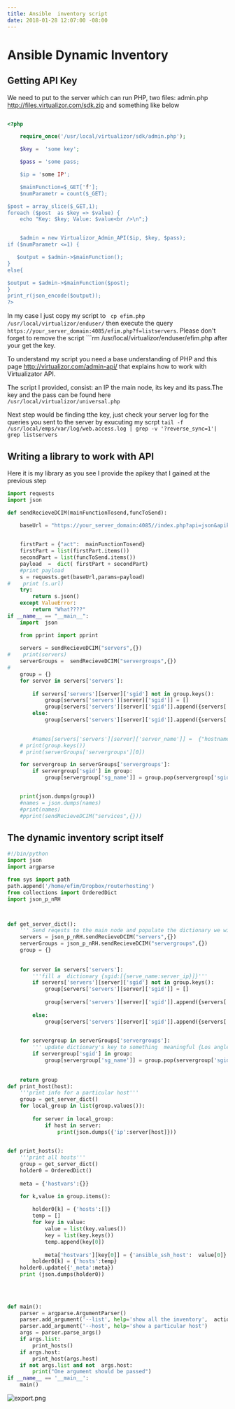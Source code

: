 ```yaml
---
title: Ansible  inventory script
date: 2018-01-28 12:07:00 -08:00
---
```




# Ansible Dynamic Inventory
## Getting API Key

We need to put to the server which can run PHP, two files: admin.php http://files.virtualizor.com/sdk.zip and  something like below

```php

<?php

    require_once('/usr/local/virtualizor/sdk/admin.php');

    $key =  'some key';

    $pass = 'some pass;

    $ip = 'some IP';

    $mainFunction=$_GET['f'];
    $numParametr = count($_GET);

$post = array_slice($_GET,1);
foreach ($post  as $key => $value) {
    echo "Key: $key; Value: $value<br />\n";}


    $admin = new Virtualizor_Admin_API($ip, $key, $pass);
if ($numParametr <=1) {

   $output = $admin->$mainFunction(); 
}
else{ 

$output = $admin->$mainFunction($post);
}
print_r(json_encode($output));
?>  

```
In  my  case I just copy my script to ``` cp efim.php /usr/local/virtualizor/enduser/``` then execute the query ``` https://your_server_domain:4085/efim.php?f=listservers```. Please don't forget to remove the script ```rm /usr/local/virtualizor/enduser/efim.php after your get the key.

To understand my script you need a  base understanding of PHP and this page http://virtualizor.com/admin-api/ that explains how to work with Virtualizator API.

The  script I provided,  consist: an IP the main node,  its key and its pass.The key and the pass can be found here ``` /usr/local/virtualizor/universal.php```

Next step would be finding tthe key,  just check your server log for the queries  you sent to the server by exucuting my scrpt ``` tail -f /usr/local/emps/var/log/web.access.log | grep -v '?reverse_sync=1'| grep listservers ```

## Writing a library to work with API

Here it is my library as you see I provide the apikey that I gained at the previous step

```python
import requests
import json

def sendRecieveDCIM(mainFunctionTosend,funcToSend):

    baseUrl = "https://your_server_domain:4085//index.php?api=json&apikey=your_api_key"

   
    firstPart = {"act":  mainFunctionTosend}
    firstPart = list(firstPart.items())
    secondPart = list(funcToSend.items())
    payload  =  dict( firstPart + secondPart)
    #print payload           
    s = requests.get(baseUrl,params=payload)
#    print (s.url)
    try:
        return s.json()
    except ValueError:
        return "What????"
if __name__ == "__main__":
    import  json

    from pprint import pprint
    
    servers = sendRecieveDCIM("servers",{})
#    print(servers)
    serverGroups =  sendRecieveDCIM("servergroups",{})  
#    
    group = {}
    for server in servers['servers']:
        
        if servers['servers'][server]['sgid'] not in group.keys():
            group[servers['servers'][server]['sgid']] = []
            group[servers['servers'][server]['sgid']].append({servers['servers'][server]['server_name']: servers['servers'][server]['ip']})
        else:
            group[servers['servers'][server]['sgid']].append({servers['servers'][server]['server_name'] : servers['servers'][server]['ip']})

            
        #names[servers['servers'][server]['server_name']] =  {"hostname": servers['servers'][server]['ip']}
    # print(group.keys())
    # print(serverGroups['servergroups'][0])

    for servergroup in serverGroups['servergroups']:
        if servergroup['sgid'] in group:
            group[servergroup['sg_name']] = group.pop(servergroup['sgid'])


    print(json.dumps(group))        
    #names = json.dumps(names)
    #print(names)
    #pprint(sendRecieveDCIM("services",{}))
```

## The dynamic inventory script itself

```python
#!/bin/python
import json
import argparse

from sys import path
path.append('/home/efim/Dropbox/routerhosting')
from collections import OrderedDict
import json_p_nRH



def get_server_dict():
    ''' Send reqests to the main node and populate the dictionary we will work with'''
    servers = json_p_nRH.sendRecieveDCIM("servers",{})
    serverGroups = json_p_nRH.sendRecieveDCIM("servergroups",{}) 
    group = {} 
 
    
    for server in servers['servers']:
        '''fill a  dictionary {sgid:[{serve_name:server_ip}]}'''
        if servers['servers'][server]['sgid'] not in group.keys():
            group[servers['servers'][server]['sgid']] = []
            
            group[servers['servers'][server]['sgid']].append({servers['servers'][server]['server_name']: servers['servers'][server]['ip']})
           
        else:
            group[servers['servers'][server]['sgid']].append({servers['servers'][server]['server_name'] : servers['servers'][server]['ip']})
   

    for servergroup in serverGroups['servergroups']:
        ''' update dictionary's key to something  meaningful {Los angles servers:[{serve_name:server_ip}]}'''
        if servergroup['sgid'] in group:
            group[servergroup['sg_name']] = group.pop(servergroup['sgid'])
    
    
    return group
def print_host(host):
    '''print info for a particular host'''  
    group = get_server_dict()
    for local_group in list(group.values()):
        
        for server in local_group:
            if host in server:
                print(json.dumps({'ip':server[host]}))

    
def print_hosts():
    '''print all hosts'''  
    group = get_server_dict()
    holder0 = OrderedDict()
    
    meta = {'hostvars':{}}

    for k,value in group.items():
        
        holder0[k] = {'hosts':[]}
        temp = []
        for key in value:
            value = list(key.values())
            key = list(key.keys())
            temp.append(key[0])
            
            meta['hostvars'][key[0]] = {'ansible_ssh_host':  value[0]}
        holder0[k] = {'hosts':temp}
    holder0.update({'_meta':meta})    
    print (json.dumps(holder0))

  
   
 
def main():
    parser = argparse.ArgumentParser()
    parser.add_argument('--list', help='show all the inventory',  action='store_true')
    parser.add_argument('--host', help='show a particular host')
    args = parser.parse_args()
    if args.list:
        print_hosts()
    if args.host:
        print_host(args.host)    
    if not args.list and not  args.host:
        print("One argument should be passed")    
if __name__ == '__main__':
    main()


```

![export.png](/uploads/export.png)